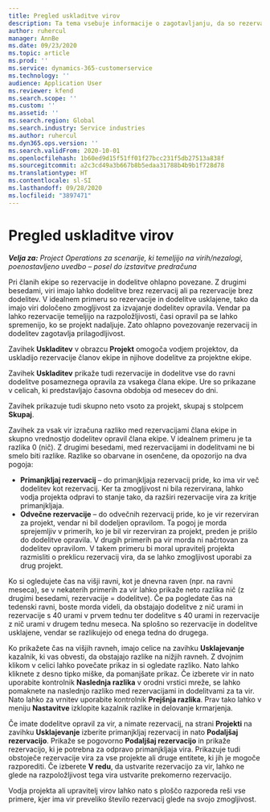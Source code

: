 ```yaml
---
title: Pregled uskladitve virov
description: Ta tema vsebuje informacije o zagotavljanju, da so rezervacije virov in dodelitve projektom poravnane.
author: ruhercul
manager: AnnBe
ms.date: 09/23/2020
ms.topic: article
ms.prod: ''
ms.service: dynamics-365-customerservice
ms.technology: ''
audience: Application User
ms.reviewer: kfend
ms.search.scope: ''
ms.custom: ''
ms.assetid: ''
ms.search.region: Global
ms.search.industry: Service industries
ms.author: ruhercul
ms.dyn365.ops.version: ''
ms.search.validFrom: 2020-10-01
ms.openlocfilehash: 1b60ed9d15f51ff01f27bcc231f5db27513a838f
ms.sourcegitcommit: a2c3cd49a3b667b8b5edaa31788b4b9b1f728d78
ms.translationtype: HT
ms.contentlocale: sl-SI
ms.lasthandoff: 09/28/2020
ms.locfileid: "3897471"
---
```

# <a name="resource-reconciliation-overview"></a>Pregled uskladitve virov

_**Velja za:** Project Operations za scenarije, ki temeljijo na virih/nezalogi, poenostavljeno uvedbo – posel do izstavitve predračuna_

Pri članih ekipe so rezervacije in dodelitve ohlapno povezane. Z drugimi besedami, viri imajo lahko dodelitve brez rezervacij ali pa rezervacije brez dodelitev. V idealnem primeru so rezervacije in dodelitve usklajene, tako da imajo viri določeno zmogljivost za izvajanje dodelitev opravila. Vendar pa lahko rezervacije temeljijo na razpoložljivosti, časi opravil pa se lahko spremenijo, ko se projekt nadaljuje. Zato ohlapno povezovanje rezervacij in dodelitev zagotavlja prilagodljivost.

Zavihek **Uskladitev** v obrazcu **Projekt** omogoča vodjem projektov, da uskladijo rezervacije članov ekipe in njihove dodelitve za projektne ekipe.

Zavihek **Uskladitev** prikaže tudi rezervacije in dodelitve vse do ravni dodelitve posameznega opravila za vsakega člana ekipe. Ure so prikazane v celicah, ki predstavljajo časovna obdobja od mesecev do dni.

Zavihek prikazuje tudi skupno neto vsoto za projekt, skupaj s stolpcem **Skupaj**.

Zavihek za vsak vir izračuna razliko med rezervacijami člana ekipe in skupno vrednostjo dodelitev opravil člana ekipe. V idealnem primeru je ta razlika 0 (nič). Z drugimi besedami, med rezervacijami in dodelitvami ne bi smelo biti razlike. Razlike so obarvane in osenčene, da opozorijo na dva pogoja:

- **Primanjkljaj rezervacij** – do primanjkljaja rezervacij pride, ko ima vir več dodelitev kot rezervacij. Ker ta zmogljivost ni bila rezervirana, lahko vodja projekta odpravi to stanje tako, da razširi rezervacije vira za kritje primanjkljaja.
- **Odvečne rezervacije** – do odvečnih rezervacij pride, ko je vir rezerviran za projekt, vendar ni bil dodeljen opravilom. Ta pogoj je morda sprejemljiv v primerih, ko je bil vir rezerviran za projekt, preden je prišlo do dodelitve opravila. V drugih primerih pa vir morda ni načrtovan za dodelitev opravilom. V takem primeru bi moral upravitelj projekta razmisliti o preklicu rezervacij vira, da se lahko zmogljivost uporabi za drug projekt.

Ko si ogledujete čas na višji ravni, kot je dnevna raven (npr. na ravni meseca), se v nekaterih primerih za vir lahko prikaže neto razlika nič (z drugimi besedami, rezervacije = dodelitve). Če pa pogledate čas na tedenski ravni, boste morda videli, da obstajajo dodelitve z nič urami in rezervacije s 40 urami v prvem tednu ter dodelitve s 40 urami in rezervacije z nič urami v drugem tednu meseca. Na splošno so rezervacije in dodelitve usklajene, vendar se razlikujejo od enega tedna do drugega.

Ko prikažete čas na višjih ravneh, imajo celice na zavihku **Usklajevanje** kazalnik, ki vas obvesti, da obstajajo razlike na nižjih ravneh. Z dvojnim klikom v celici lahko povečate prikaz in si ogledate razliko. Nato lahko kliknete z desno tipko miške, da pomanjšate prikaz. Če izberete vir in nato uporabite kontrolnik **Naslednja razlika** v orodni vrstici mreže, se lahko pomaknete na naslednjo razliko med rezervacijami in dodelitvami za ta vir. Nato lahko za vrnitev uporabite kontrolnik **Prejšnja razlika**. Prav tako lahko v meniju **Nastavitve** izklopite kazalnik razlike in delovanje krmarjenja.


Če imate dodelitve opravil za vir, a nimate rezervacij, na strani **Projekti** na zavihku **Usklajevanje** izberite primanjkljaj rezervacij in nato **Podaljšaj rezervacijo**. Prikaže se pogovorno **Podaljšaj rezervacijo** in prikaže rezervacijo, ki je potrebna za odpravo primanjkljaja vira. Prikazuje tudi obstoječe rezervacije vira za vse projekte ali druge entitete, ki jih je mogoče razporediti. Če izberete **V redu**, da ustvarite rezervacijo za vir, lahko ne glede na razpoložljivost tega vira ustvarite prekomerno rezervacijo.

Vodja projekta ali upravitelj virov lahko nato s ploščo razporeda reši vse primere, kjer ima vir preveliko število rezervacij glede na svojo zmogljivost.

